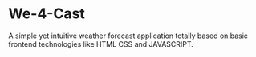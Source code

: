 # We-4-Cast
A simple yet intuitive weather forecast application totally based on  basic frontend technologies like HTML CSS and JAVASCRIPT.
